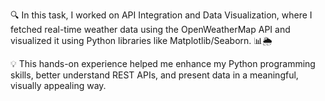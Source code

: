 🔍 In this task, I worked on API Integration and Data Visualization, where I fetched real-time weather data using the OpenWeatherMap API and visualized it using Python libraries like Matplotlib/Seaborn. 📊🌦

💡 This hands-on experience helped me enhance my Python programming skills, better understand REST APIs, and present data in a meaningful, visually appealing way.
